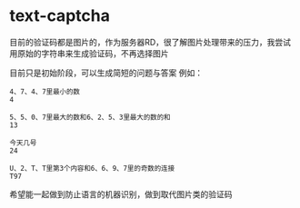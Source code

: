 # text-captcha
目前的验证码都是图片的，作为服务器RD，很了解图片处理带来的压力，我尝试用原始的字符串来生成验证码，不再选择图片

目前只是初始阶段，可以生成简短的问题与答案
例如：
```
4、7、4、7里最小的数
4
```

```
5、5、0、7里最大的数和6、2、5、3里最大的数的和
13
```

```
今天几号
24
```

```
U、2、T、T里第3个内容和6、6、9、7里的奇数的连接
T97
```

希望能一起做到防止语言的机器识别，做到取代图片类的验证码
